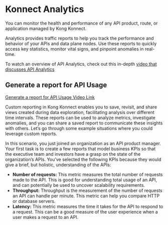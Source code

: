 # Konnect Analytics

You can monitor the health and performance of any API product, route, or application managed by Kong Konnect.

Analytics provides traffic reports to help you track the performance and behavior of your APIs and data plane nodes. Use these reports to quickly access key statistics, monitor vital signs, and pinpoint anomalies in real-time.

To watch an overview of API Analytics, check out this in-depth [video that discusses API Analytics ](https://youtu.be/h5Ld38gQI0M?si=XqiEPCy1ljwDgCHV)

## Generate a report for API Usage

[Generate a report for API Usage Video Link](https://www.youtube.com/watch?v=9t_znZa9Y9s)

Custom reporting in Kong Konnect enables you to save, revisit, and share views created during data exploration, facilitating analysis over different time intervals. These reports can be used to analyze metrics, investigate anomalies, and you can share a saved report to communicate these insights with others. Let’s go through some example situations where you could leverage custom reports.

In this scenario, you just joined an organization as an API product manager. Your first task is to create a few reports that model business KPIs so that the executive team and investors have a grasp on the state of the organization’s APIs. You’ve selected the following KPIs because they would give a brief, but holistic, understanding of the APIs:

- **Number of requests:** This metric measures the total number of requests made to the API. This is good for understanding total usage of an API, and can potentially be used to uncover scalability requirements.
- **Throughput:** Throughput is the measurement of the number of requests an API can handle per minute. This metric can help you compare HTTP or database servers.
- **Latency:** This metric measures the time it takes for the API to respond to a request. This can be a good measure of the user experience when a user makes a request to an API.